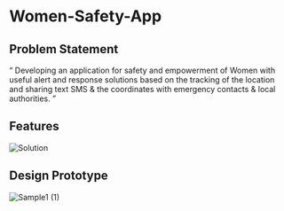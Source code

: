 # Women-Safety-App

## Problem Statement 
“ Developing an application for safety and empowerment of Women with useful alert and response solutions based on the tracking of the location and sharing text SMS & the coordinates with emergency contacts & local authorities. ”

## Features
![Solution](https://user-images.githubusercontent.com/40000613/126267397-b1af7bb0-42a2-4110-9c5d-fe5da62194ff.png)

## Design Prototype
![Sample1 (1)](https://user-images.githubusercontent.com/40000613/126267720-8ca106ff-e4d1-4d75-a0fb-71bd7a24f64d.png)
